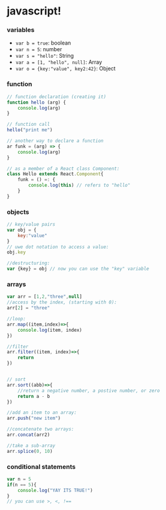 # javascript!

### variables

- `var b = true`: boolean
- `var n = 5`: number
- `var s = "hello"`: String
- `var a = [1, "hello", null]`: Array
- `var o = {key:"value", key2:42}`: Object


### function

```js
// function declaration (creating it)
function hello (arg) {
    console.log(arg)
}

// function call
hello("print me")

// another way to declare a function
ar funk = (arg) => {
    console.log(arg)
}

// as a member of a React class Component:
class Hello extends React.Component{
    funk = () =: {
        console.log(this) // refers to "hello"
    }
}

```

### objects

```js
// key/value pairs
var obj = {
    key:"value" 
}
// uwe dot notation to access a value:
obj.key

//destructuring:
var {key} = obj // now you can use the "key" variable

```

### arrays
```js
var arr = [1,2,"three",null]
//access by the index, (starting with 0):
arr[2] = "three"

//loop:
arr.map((item,index)=>{
    console.log(item, index)
})

//filter
arr.filter((item, index)=>{
    return
})


// sort
arr.sort((abb)=>{
    //return a negative number, a postive number, or zero
    return a - b
})

//add an item to an array:
arr.push("new item")

//concatenate two arrays:
arr.concat(arr2)

//take a sub-array
arr.splice(0, 10)
```

### conditional statements
```js
var n = 5
if(n == 5){
    console.log("YAY ITS TRUE!")
}
// you can use >, <, !==
```